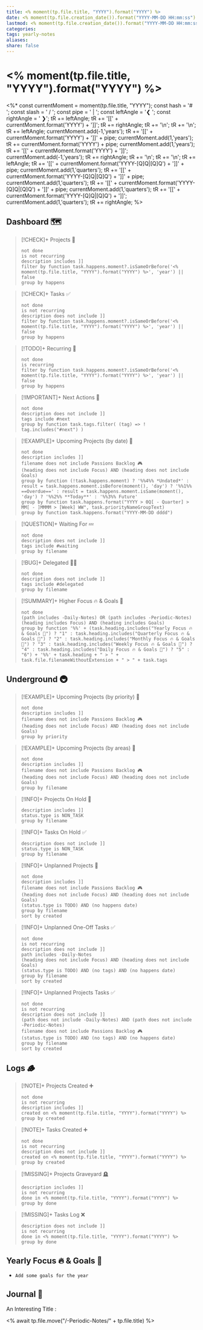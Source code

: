 ```yaml
---
title: <% moment(tp.file.title, "YYYY").format("YYYY") %>
date: <% moment(tp.file.creation_date()).format("YYYY-MM-DD HH:mm:ss") %>
lastmod: <% moment(tp.file.creation_date()).format("YYYY-MM-DD HH:mm:ss") %>
categories:
tags: yearly-notes
aliases:
share: false
---
```


# <% moment(tp.file.title, "YYYY").format("YYYY") %>

<%*
const currentMoment = moment(tp.file.title, "YYYY");
const hash = '# ';
const slash = ' / ';
const pipe = ' | ';
const leftAngle = '❮ ';
const rightAngle = ' ❯';
tR += leftAngle;
tR += '[[' + currentMoment.format('YYYY') + ']]';
tR += rightAngle;
tR += '\n';
tR += '\n';
tR += leftAngle;
currentMoment.add(-1,'years');
tR += '[[' + currentMoment.format('YYYY') + ']]' + pipe;
currentMoment.add(1,'years');
tR += currentMoment.format('YYYY') + pipe;
currentMoment.add(1,'years');
tR += '[[' + currentMoment.format('YYYY') + ']]';
currentMoment.add(-1,'years');
tR += rightAngle;
tR += '\n';
tR += '\n';
tR += leftAngle;
tR += '[[' + currentMoment.format('YYYY-[Q]Q|[Q]Q') + ']]' + pipe;
currentMoment.add(1,'quarters');
tR += '[[' + currentMoment.format('YYYY-[Q]Q|[Q]Q') + ']]' + pipe;
currentMoment.add(1,'quarters');
tR += '[[' + currentMoment.format('YYYY-[Q]Q|[Q]Q') + ']]' + pipe;
currentMoment.add(1,'quarters');
tR += '[[' + currentMoment.format('YYYY-[Q]Q|[Q]Q') + ']]';
currentMoment.add(1,'quarters');
tR += rightAngle;
%>

## Dashboard 🗺️

> [!CHECK]+ Projects 🎯
>
> ```tasks
> not done
> is not recurring
> description includes ]]
> filter by function task.happens.moment?.isSameOrBefore('<% moment(tp.file.title, "YYYY").format("YYYY") %>', 'year') || false
> group by happens
> ```

> [!CHECK]+ Tasks ✅
>
> ```tasks
> not done
> is not recurring
> description does not include ]]
> filter by function task.happens.moment?.isSameOrBefore('<% moment(tp.file.title, "YYYY").format("YYYY") %>', 'year') || false
> group by happens
> ```

> [!TODO]+ Recurring 🔁
>
> ```tasks
> not done
> is recurring
> filter by function task.happens.moment?.isSameOrBefore('<% moment(tp.file.title, "YYYY").format("YYYY") %>', 'year') || false
> group by happens
> ```

> [!IMPORTANT]+ Next Actions 🏃
>
> ```tasks
> not done
> description does not include ]]
> tags include #next
> group by function task.tags.filter( (tag) => ! tag.includes("#next") )
> ```

> [!EXAMPLE]+ Upcoming Projects (by date) 🎯
>
> ```tasks
> not done
> description includes ]]
> filename does not include Passions Backlog 🎮
> (heading does not include Focus) AND (heading does not include Goals)
> group by function (!task.happens.moment) ? '%%4%% *Undated*' : result = task.happens.moment.isBefore(moment(), 'day') ? '%%1%% ==Overdue==' : result = task.happens.moment.isSame(moment(), 'day') ? '%%2%% **Today**' : '%%3%% Future'
> group by function task.happens.format("YYYY > 0Q[ - Quarter] > MM[ - ]MMMM > [Week] WW", task.priorityNameGroupText)
> group by function task.happens.format("YYYY-MM-DD dddd")
> ```

> [!QUESTION]+ Waiting For 💤
>
> ```tasks
> not done
> description does not include ]]
> tags include #waiting
> group by filename
> ```

> [!BUG]+ Delegated 👷‍♂️
>
> ```tasks
> not done
> description does not include ]]
> tags include #delegated
> group by filename
> ```

> [!SUMMARY]+ Higher Focus 🔥 & Goals 🎯
>
> ```tasks
> not done
> (path includes -Daily-Notes) OR (path includes -Periodic-Notes)
> (heading includes Focus) AND (heading includes Goals)
> group by function '%%' + (task.heading.includes("Yearly Focus 🔥 & Goals 🎯") ? "1" : task.heading.includes("Quarterly Focus 🔥 & Goals 🎯") ? "2" : task.heading.includes("Monthly Focus 🔥 & Goals 🎯") ? "3" : task.heading.includes("Weekly Focus 🔥 & Goals 🎯") ? "4" : task.heading.includes("Daily Focus 🔥 & Goals 🎯") ? "5" : "6") + '%%' + task.heading + " > " + task.file.filenameWithoutExtension + " > " + task.tags
> ```

## Underground 🚇

> [!EXAMPLE]+ Upcoming Projects (by priority) 🎯
>
> ```tasks
> not done
> description includes ]]
> filename does not include Passions Backlog 🎮
> (heading does not include Focus) AND (heading does not include Goals)
> group by priority
> ```

> [!EXAMPLE]+ Upcoming Projects (by areas) 🎯
>
> ```tasks
> not done
> description includes ]]
> filename does not include Passions Backlog 🎮
> (heading does not include Focus) AND (heading does not include Goals)
> group by filename
> ```

> [!INFO]+ Projects On Hold 🎯
>
> ```tasks
> description includes ]]
> status.type is NON_TASK
> group by filename
> ```

> [!INFO]+ Tasks On Hold ✅
>
> ```tasks
> description does not include ]]
> status.type is NON_TASK
> group by filename
> ```

> [!INFO]+ Unplanned Projects 🎯
>
> ```tasks
> not done
> description includes ]]
> filename does not include Passions Backlog 🎮
> (heading does not include Focus) AND (heading does not include Goals)
> (status.type is TODO) AND (no happens date)
> group by filename
> sort by created
> ```

> [!INFO]+ Unplanned One-Off Tasks ✅
>
> ```tasks
> not done
> is not recurring
> description does not include ]]
> path includes -Daily-Notes
> (heading does not include Focus) AND (heading does not include Goals)
> (status.type is TODO) AND (no tags) AND (no happens date)
> group by filename
> sort by created
> ```

> [!INFO]+ Unplanned Projects Tasks ✅
>
> ```tasks
> not done
> is not recurring
> description does not include ]]
> (path does not include -Daily-Notes) AND (path does not include -Periodic-Notes)
> filename does not include Passions Backlog 🎮
> (status.type is TODO) AND (no tags) AND (no happens date)
> group by filename
> sort by created
> ```

## Logs 🪵

> [!NOTE]+ Projects Created ➕
>
> ```tasks
> not done
> is not recurring
> description includes ]]
> created on <% moment(tp.file.title, "YYYY").format("YYYY") %>
> group by created
> ```

> [!NOTE]+ Tasks Created ➕
>
> ```tasks
> not done
> is not recurring
> description does not include ]]
> created on <% moment(tp.file.title, "YYYY").format("YYYY") %>
> group by created
> ```

> [!MISSING]+ Projects Graveyard 🪦
>
> ```tasks
> description includes ]]
> is not recurring
> done in <% moment(tp.file.title, "YYYY").format("YYYY") %>
> group by done
> ```

> [!MISSING]+ Tasks Log ❌
>
> ```tasks
> description does not include ]]
> is not recurring
> done in <% moment(tp.file.title, "YYYY").format("YYYY") %>
> group by done
> ```

## Yearly Focus 🔥 & Goals 🎯

- `Add some goals for the year`

## Journal 📔

An Interesting Title :

<% await tp.file.move("/-Periodic-Notes/" + tp.file.title) %>
